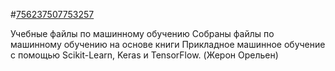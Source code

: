 #[756237507753257](https://user-images.githubusercontent.com/115698180/220403930-6f227703-54cc-46d3-8a72-3ead63273e67.jpeg)

Учебные файлы по машинному обучению
Собраны файлы по машинному обучению на основе книги Прикладное машинное обучение с помощью Scikit-Learn, Keras и TensorFlow. (Жерон Орельен)
